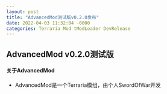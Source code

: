 ```yaml
---
layout: post
title: "AdvancedMod测试版v0.2.0发布"
date: 2022-04-03 11:32:04 -0000
categories: Terraria Mod tModLoader DevRelease
---
```


## AdvancedMod v0.2.0测试版
#### 关于AdvancedMod
 + AdvancedMod是一个Terraria模组，由个人SwordOfWar开发